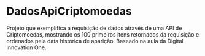 # DadosApiCriptomoedas
Projeto que exemplifica a requisição de dados através de uma API de Criptomoedas, mostrando os 100 primeiros itens retornados da requisição e ordenados pela data histórica de aparição. Baseado na aula da Digital Innovation One.
